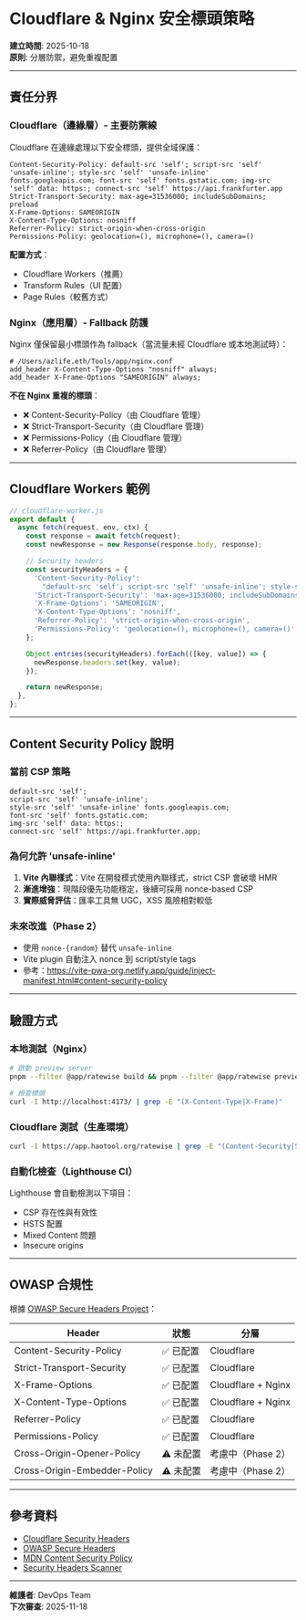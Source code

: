 # Cloudflare & Nginx 安全標頭策略

**建立時間**: 2025-10-18  
**原則**: 分層防禦，避免重複配置

---

## 責任分界

### Cloudflare（邊緣層）- 主要防禦線

Cloudflare 在邊緣處理以下安全標頭，提供全域保護：

```http
Content-Security-Policy: default-src 'self'; script-src 'self' 'unsafe-inline'; style-src 'self' 'unsafe-inline' fonts.googleapis.com; font-src 'self' fonts.gstatic.com; img-src 'self' data: https:; connect-src 'self' https://api.frankfurter.app
Strict-Transport-Security: max-age=31536000; includeSubDomains; preload
X-Frame-Options: SAMEORIGIN
X-Content-Type-Options: nosniff
Referrer-Policy: strict-origin-when-cross-origin
Permissions-Policy: geolocation=(), microphone=(), camera=()
```

**配置方式**：

- Cloudflare Workers（推薦）
- Transform Rules（UI 配置）
- Page Rules（較舊方式）

### Nginx（應用層）- Fallback 防護

Nginx 僅保留最小標頭作為 fallback（當流量未經 Cloudflare 或本地測試時）：

```nginx
# /Users/azlife.eth/Tools/app/nginx.conf
add_header X-Content-Type-Options "nosniff" always;
add_header X-Frame-Options "SAMEORIGIN" always;
```

**不在 Nginx 重複的標頭**：

- ❌ Content-Security-Policy（由 Cloudflare 管理）
- ❌ Strict-Transport-Security（由 Cloudflare 管理）
- ❌ Permissions-Policy（由 Cloudflare 管理）
- ❌ Referrer-Policy（由 Cloudflare 管理）

---

## Cloudflare Workers 範例

```javascript
// cloudflare-worker.js
export default {
  async fetch(request, env, ctx) {
    const response = await fetch(request);
    const newResponse = new Response(response.body, response);

    // Security headers
    const securityHeaders = {
      'Content-Security-Policy':
        "default-src 'self'; script-src 'self' 'unsafe-inline'; style-src 'self' 'unsafe-inline' fonts.googleapis.com; font-src 'self' fonts.gstatic.com; img-src 'self' data: https:; connect-src 'self' https://api.frankfurter.app",
      'Strict-Transport-Security': 'max-age=31536000; includeSubDomains; preload',
      'X-Frame-Options': 'SAMEORIGIN',
      'X-Content-Type-Options': 'nosniff',
      'Referrer-Policy': 'strict-origin-when-cross-origin',
      'Permissions-Policy': 'geolocation=(), microphone=(), camera=()',
    };

    Object.entries(securityHeaders).forEach(([key, value]) => {
      newResponse.headers.set(key, value);
    });

    return newResponse;
  },
};
```

---

## Content Security Policy 說明

### 當前 CSP 策略

```
default-src 'self';
script-src 'self' 'unsafe-inline';
style-src 'self' 'unsafe-inline' fonts.googleapis.com;
font-src 'self' fonts.gstatic.com;
img-src 'self' data: https:;
connect-src 'self' https://api.frankfurter.app;
```

### 為何允許 'unsafe-inline'

1. **Vite 內聯樣式**：Vite 在開發模式使用內聯樣式，strict CSP 會破壞 HMR
2. **漸進增強**：現階段優先功能穩定，後續可採用 nonce-based CSP
3. **實際威脅評估**：匯率工具無 UGC，XSS 風險相對較低

### 未來改進（Phase 2）

- 使用 `nonce-{random}` 替代 `unsafe-inline`
- Vite plugin 自動注入 nonce 到 script/style tags
- 參考：https://vite-pwa-org.netlify.app/guide/inject-manifest.html#content-security-policy

---

## 驗證方式

### 本地測試（Nginx）

```bash
# 啟動 preview server
pnpm --filter @app/ratewise build && pnpm --filter @app/ratewise preview

# 檢查標頭
curl -I http://localhost:4173/ | grep -E "(X-Content-Type|X-Frame)"
```

### Cloudflare 測試（生產環境）

```bash
curl -I https://app.haotool.org/ratewise | grep -E "(Content-Security|Strict-Transport|X-Frame|X-Content-Type|Referrer|Permissions)"
```

### 自動化檢查（Lighthouse CI）

Lighthouse 會自動檢測以下項目：

- CSP 存在性與有效性
- HSTS 配置
- Mixed Content 問題
- Insecure origins

---

## OWASP 合規性

根據 [OWASP Secure Headers Project](https://owasp.org/www-project-secure-headers/)：

| Header                       | 狀態      | 分層               |
| ---------------------------- | --------- | ------------------ |
| Content-Security-Policy      | ✅ 已配置 | Cloudflare         |
| Strict-Transport-Security    | ✅ 已配置 | Cloudflare         |
| X-Frame-Options              | ✅ 已配置 | Cloudflare + Nginx |
| X-Content-Type-Options       | ✅ 已配置 | Cloudflare + Nginx |
| Referrer-Policy              | ✅ 已配置 | Cloudflare         |
| Permissions-Policy           | ✅ 已配置 | Cloudflare         |
| Cross-Origin-Opener-Policy   | ⚠️ 未配置 | 考慮中（Phase 2）  |
| Cross-Origin-Embedder-Policy | ⚠️ 未配置 | 考慮中（Phase 2）  |

---

## 參考資料

- [Cloudflare Security Headers](https://developers.cloudflare.com/workers/examples/security-headers/)
- [OWASP Secure Headers](https://owasp.org/www-project-secure-headers/)
- [MDN Content Security Policy](https://developer.mozilla.org/en-US/docs/Web/HTTP/CSP)
- [Security Headers Scanner](https://securityheaders.com/)

---

**維護者**: DevOps Team  
**下次審查**: 2025-11-18

